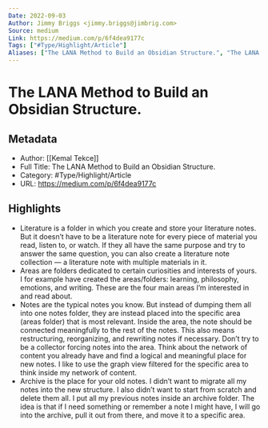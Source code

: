 ```yaml
---
Date: 2022-09-03
Author: Jimmy Briggs <jimmy.briggs@jimbrig.com>
Source: medium
Link: https://medium.com/p/6f4dea9177c
Tags: ["#Type/Highlight/Article"]
Aliases: ["The LANA Method to Build an Obsidian Structure.", "The LANA Method to Build an Obsidian Structure."]
---
```

# The LANA Method to Build an Obsidian Structure.

## Metadata
- Author: [[Kemal Tekce]]
- Full Title: The LANA Method to Build an Obsidian Structure.
- Category: #Type/Highlight/Article
- URL: https://medium.com/p/6f4dea9177c

## Highlights
- Literature is a folder in which you create and store your literature notes. But it doesn’t have to be a literature note for every piece of material you read, listen to, or watch. If they all have the same purpose and try to answer the same question, you can also create a literature note collection — a literature note with multiple materials in it.
- Areas are folders dedicated to certain curiosities and interests of yours. I for example have created the areas/folders: learning, philosophy, emotions, and writing. These are the four main areas I’m interested in and read about.
- Notes are the typical notes you know. But instead of dumping them all into one notes folder, they are instead placed into the specific area (areas folder) that is most relevant. Inside the area, the note should be connected meaningfully to the rest of the notes. This also means restructuring, reorganizing, and rewriting notes if necessary. Don’t try to be a collector forcing notes into the area. Think about the network of content you already have and find a logical and meaningful place for new notes. I like to use the graph view filtered for the specific area to think inside my network of content.
- Archive is the place for your old notes. I didn’t want to migrate all my notes into the new structure. I also didn’t want to start from scratch and delete them all. I put all my previous notes inside an archive folder. The idea is that if I need something or remember a note I might have, I will go into the archive, pull it out from there, and move it to a specific area.
